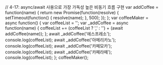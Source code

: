 // 4-17: async/await 사용으로 가장 가독성 높은 비동기 흐름 구현
var addCoffee = function(name) {
  return new Promise(function(resolve) {
    setTimeout(function() {
      resolve(name);
    }, 500);
  });
};
var coffeeMaker = async function() {
  var coffeeList = '';
  var _addCoffee = async function(name) {
    coffeeList += (coffeeList ? ',' : '') + (await addCoffee(name));
  };
  await _addCoffee('에스프레소');
  console.log(coffeeList);
  await _addCoffee('아메리카노');
  console.log(coffeeList);
  await _addCoffee('카페모카');
  console.log(coffeeList);
  await _addCoffee('카페라떼');
  console.log(coffeeList);
};
coffeeMaker();
